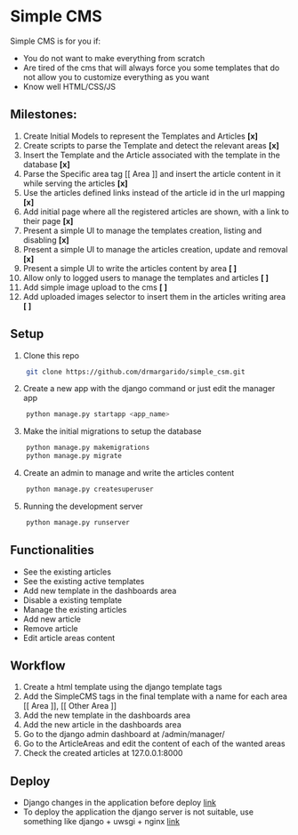# Simple CMS

Simple CMS is for you if:
* You do not want to make everything from scratch
* Are tired of the cms that will always force you some templates that do not allow you to customize everything as you want
* Know well HTML/CSS/JS

## Milestones:
1. Create Initial Models to represent the Templates and Articles __[x]__
2. Create scripts to parse the Template and detect the relevant areas __[x]__
3. Insert the Template and the Article associated with the template in the database __[x]__
4. Parse the Specific area tag [[ Area ]] and insert the article content in it while serving the articles __[x]__
5. Use the articles defined links instead of the article id in the url mapping __[x]__
6. Add initial page where all the registered articles are shown, with a link to their page __[x]__
7. Present a simple UI to manage the templates creation, listing and disabling __[x]__
8. Present a simple UI to manage the articles creation, update and removal __[x]__
9. Present a simple UI to write the articles content by area __[ ]__
10. Allow only to logged users to manage the templates and articles __[ ]__
11. Add simple image upload to the cms __[ ]__
12. Add uploaded images selector to insert them in the articles writing area __[ ]__ 

## Setup

1. Clone this repo
```sh
	git clone https://github.com/drmargarido/simple_csm.git
```

2. Create a new app with the django command or just edit the manager app
```sh
	python manage.py startapp <app_name>
``` 

3. Make the initial migrations to setup the database
```sh
	python manage.py makemigrations
	python manage.py migrate
```

4. Create an admin to manage and write the articles content
```sh
	python manage.py createsuperuser
```

5. Running the development server
```sh
	python manage.py runserver
```

## Functionalities

* See the existing articles
* See the existing active templates
* Add new template in the dashboards area
* Disable a existing template
* Manage the existing articles
* Add new article
* Remove article
* Edit article areas content

## Workflow

1. Create a html template using the django template tags
2. Add the SimpleCMS tags in the final template with a name for each area [[ Area ]], [[ Other Area ]]
3. Add the new template in the dashboards area
4. Add the new article in the dashboards area
5. Go to the django admin dashboard at /admin/manager/
6. Go to the ArticleAreas and edit the content of each of the wanted areas
7. Check the created articles at 127.0.0.1:8000

## Deploy

* Django changes in the application before deploy [link](https://docs.djangoproject.com/en/2.0/howto/deployment/checklist/)
* To deploy the application the django server is not suitable, use something like django + uwsgi + nginx 
[link](https://uwsgi-docs.readthedocs.io/en/latest/tutorials/Django_and_nginx.html)
